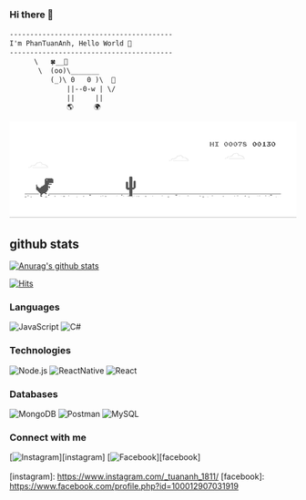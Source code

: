 ### Hi there 👋
```
----------------------------------------
I'm PhanTuanAnh, Hello World 👋
----------------------------------------
      \   🍀__🌿
       \  (oo)\_______
          (_)\ 0   0 )\  🚀
              ||--0-w | \/
              ||     ||
              🌎     🌍     
```
[![CodingwithVudang](dino.gif)](https://www.facebook.com/codingwithvudang)

## github stats
[![Anurag's github stats](https://github-readme-stats.vercel.app/api?username=phananh18&show_icons=true&&theme=dark  )](https://github.com/anuraghazra/github-readme-stats)

[![Hits](https://hits.seeyoufarm.com/api/count/incr/badge.svg?url=https%3A%2F%2Fgithub.com%2Fluanhytran&count_bg=%235C6258&title_bg=%23000000&icon=wolfram.svg&icon_color=%23E7E7E7&title=visitors&edge_flat=false)](https://hits.seeyoufarm.com)

### Languages

![JavaScript](https://img.shields.io/badge/javascript%20-%23323330.svg?&style=for-the-badge&logo=javascript&logoColor=%23F7DF1E)
![C#](https://img.shields.io/badge/c%23-%23239120.svg?&style=for-the-badge&logo=c-sharp&ogoColor=white)

### Technologies
![Node.js](https://img.shields.io/badge/node.js%20-%2343853D.svg?&style=for-the-badge&logo=node.js&logoColor=white)
![ReactNative](https://img.shields.io/badge/react_native%20-%2320232a.svg?&style=for-the-badge&logo=react&logoColor=%2361DAFB)
![React](https://img.shields.io/badge/react%20-%2320232a.svg?&style=for-the-badge&logo=react&logoColor=%2361DAFB)

### Databases
![MongoDB](https://img.shields.io/badge/MongoDB-%234ea94b.svg?&style=for-the-badge&logo=mongodb&logoColor=white)
![Postman](https://img.shields.io/badge/postman-%23316192.svg?&style=for-the-badge&logo=postman&logoColor=white)
![MySQL](https://img.shields.io/badge/mysql%20-%23007ACC.svg?&style=for-the-badge&logo=mysql&logoColor=white)

### Connect with me
[<img alt="Instagram" src="https://img.shields.io/badge/Instagram-%23E4405F.svg?style=for-the-badge&logo=Instagram&logoColor=white"/>][instagram]
[<img alt="Facebook" src="https://img.shields.io/badge/Facebook-%231877F2.svg?style=for-the-badge&logo=Facebook&logoColor=white"/>][facebook]
<br />
<br />
[instagram]: https://www.instagram.com/_tuananh_1811/
[facebook]: https://www.facebook.com/profile.php?id=100012907031919

